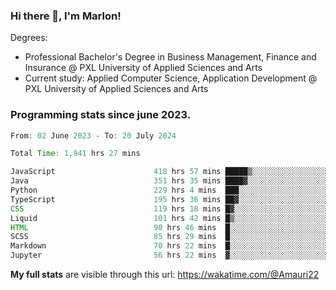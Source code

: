 
### Hi there 👋, I'm Marlon!

Degrees: 
- Professional Bachelor's Degree in Business Management, Finance and Insurance @ PXL University of Applied Sciences and Arts
- Current study: Applied Computer Science, Application Development @ PXL University of Applied Sciences and Arts

### Programming stats since june 2023.
<!--START_SECTION:waka-->

```java
From: 02 June 2023 - To: 20 July 2024

Total Time: 1,941 hrs 27 mins

JavaScript                      418 hrs 57 mins █████▒░░░░░░░░░░░░░░░░░░░   21.45 %
Java                            351 hrs 35 mins ████▓░░░░░░░░░░░░░░░░░░░░   18.00 %
Python                          229 hrs 4 mins  ███░░░░░░░░░░░░░░░░░░░░░░   11.73 %
TypeScript                      195 hrs 36 mins ██▓░░░░░░░░░░░░░░░░░░░░░░   10.01 %
CSS                             119 hrs 18 mins █▓░░░░░░░░░░░░░░░░░░░░░░░   06.11 %
Liquid                          101 hrs 42 mins █▒░░░░░░░░░░░░░░░░░░░░░░░   05.21 %
HTML                            90 hrs 46 mins  █░░░░░░░░░░░░░░░░░░░░░░░░   04.65 %
SCSS                            85 hrs 29 mins  █░░░░░░░░░░░░░░░░░░░░░░░░   04.38 %
Markdown                        70 hrs 22 mins  █░░░░░░░░░░░░░░░░░░░░░░░░   03.60 %
Jupyter                         56 hrs 22 mins  ▓░░░░░░░░░░░░░░░░░░░░░░░░   02.89 %
```

<!--END_SECTION:waka-->
**My full stats** are visible through this url: https://wakatime.com/@Amauri22
